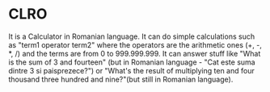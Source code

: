 # CLRO
It is a Calculator in Romanian language. It can do simple calculations such as "term1 operator term2" where the operators are the
arithmetic ones (+, -, *, /) and the terms are from 0 to 999.999.999. It can answer stuff like "What is the sum of 3 and fourteen"
 (but in Romanian language - "Cat este suma dintre 3 si paisprezece?") or "What's the result of multiplying ten and four thousand
 three hundred and nine?"(but still in Romanian language).

